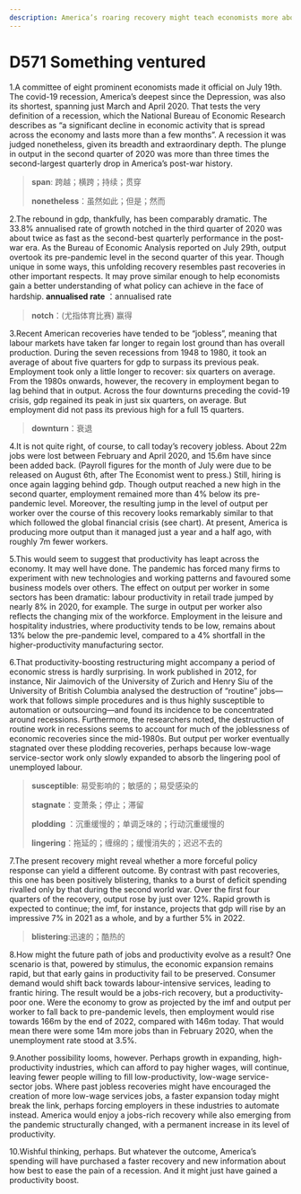 ```yaml
---
description: America’s roaring recovery might teach economists more about recessions
---
```


# D571 Something ventured
1.A committee of eight prominent economists made it official on July 19th. The covid-19 recession, America’s deepest since the Depression, was also its shortest, spanning just March and April 2020. That tests the very definition of a recession, which the National Bureau of Economic Research describes as “a significant decline in economic activity that is spread across the economy and lasts more than a few months”. A recession it was judged nonetheless, given its breadth and extraordinary depth. The plunge in output in the second quarter of 2020 was more than three times the second-largest quarterly drop in America’s post-war history.

> **span**: 跨越；横跨；持续；贯穿
>
> **nonetheless**：虽然如此；但是；然而
>

2.The rebound in gdp, thankfully, has been comparably dramatic. The 33.8% annualised rate of growth notched in the third quarter of 2020 was about twice as fast as the second-best quarterly performance in the post-war era. As the Bureau of Economic Analysis reported on July 29th, output overtook its pre-pandemic level in the second quarter of this year. Though unique in some ways, this unfolding recovery resembles past recoveries in other important respects. It may prove similar enough to help economists gain a better understanding of what policy can achieve in the face of hardship.
**annualised rate** ：annualised rate

> **notch**：(尤指体育比赛) 赢得
>

3.Recent American recoveries have tended to be “jobless”, meaning that labour markets have taken far longer to regain lost ground than has overall production. During the seven recessions from 1948 to 1980, it took an average of about five quarters for gdp to surpass its previous peak. Employment took only a little longer to recover: six quarters on average. From the 1980s onwards, however, the recovery in employment began to lag behind that in output. Across the four downturns preceding the covid-19 crisis, gdp regained its peak in just six quarters, on average. But employment did not pass its previous high for a full 15 quarters.

> **downturn**：衰退
>

4.It is not quite right, of course, to call today’s recovery jobless. About 22m jobs were lost between February and April 2020, and 15.6m have since been added back. (Payroll figures for the month of July were due to be released on August 6th, after The Economist went to press.) Still, hiring is once again lagging behind gdp. Though output reached a new high in the second quarter, employment remained more than 4% below its pre-pandemic level. Moreover, the resulting jump in the level of output per worker over the course of this recovery looks remarkably similar to that which followed the global financial crisis (see chart). At present, America is producing more output than it managed just a year and a half ago, with roughly 7m fewer workers.

5.This would seem to suggest that productivity has leapt across the economy. It may well have done. The pandemic has forced many firms to experiment with new technologies and working patterns and favoured some business models over others. The effect on output per worker in some sectors has been dramatic: labour productivity in retail trade jumped by nearly 8% in 2020, for example. The surge in output per worker also reflects the changing mix of the workforce. Employment in the leisure and hospitality industries, where productivity tends to be low, remains about 13% below the pre-pandemic level, compared to a 4% shortfall in the higher-productivity manufacturing sector.

6.That productivity-boosting restructuring might accompany a period of economic stress is hardly surprising. In work published in 2012, for instance, Nir Jaimovich of the University of Zurich and Henry Siu of the University of British Columbia analysed the destruction of “routine” jobs—work that follows simple procedures and is thus highly susceptible to automation or outsourcing—and found its incidence to be concentrated around recessions. Furthermore, the researchers noted, the destruction of routine work in recessions seems to account for much of the joblessness of economic recoveries since the mid-1980s. But output per worker eventually stagnated over these plodding recoveries, perhaps because low-wage service-sector work only slowly expanded to absorb the lingering pool of unemployed labour.

> **susceptible**: 易受影响的；敏感的；易受感染的
>
> **stagnate**：变萧条；停止；滞留
>
> **plodding** ：沉重缓慢的；单调乏味的；行动沉重缓慢的
>
> **lingering**：拖延的；缠绵的；缓慢消失的；迟迟不去的
>

7.The present recovery might reveal whether a more forceful policy response can yield a different outcome. By contrast with past recoveries, this one has been positively blistering, thanks to a burst of deficit spending rivalled only by that during the second world war. Over the first four quarters of the recovery, output rose by just over 12%. Rapid growth is expected to continue; the imf, for instance, projects that gdp will rise by an impressive 7% in 2021 as a whole, and by a further 5% in 2022.

> **blistering**:迅速的；酷热的
>

8.How might the future path of jobs and productivity evolve as a result? One scenario is that, powered by stimulus, the economic expansion remains rapid, but that early gains in productivity fail to be preserved. Consumer demand would shift back towards labour-intensive services, leading to frantic hiring. The result would be a jobs-rich recovery, but a productivity-poor one. Were the economy to grow as projected by the imf and output per worker to fall back to pre-pandemic levels, then employment would rise towards 166m by the end of 2022, compared with 146m today. That would mean there were some 14m more jobs than in February 2020, when the unemployment rate stood at 3.5%.

9.Another possibility looms, however. Perhaps growth in expanding, high-productivity industries, which can afford to pay higher wages, will continue, leaving fewer people willing to fill low-productivity, low-wage service-sector jobs. Where past jobless recoveries might have encouraged the creation of more low-wage services jobs, a faster expansion today might break the link, perhaps forcing employers in these industries to automate instead. America would enjoy a jobs-rich recovery while also emerging from the pandemic structurally changed, with a permanent increase in its level of productivity.

10.Wishful thinking, perhaps. But whatever the outcome, America’s spending will have purchased a faster recovery and new information about how best to ease the pain of a recession. And it might just have gained a productivity boost.

